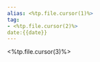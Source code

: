 ```yaml
---
alias: <%tp.file.cursor(1)%>
tag:
- <%tp.file.cursor(2)%>
date:{{date}}
---
```

<%tp.file.cursor(3)%>